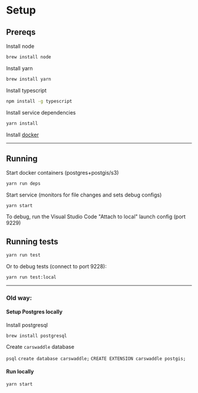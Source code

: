 # Setup

## Prereqs

Install node
```bash
brew install node
```

Install yarn
```bash
brew install yarn
```

Install typescript
```bash
npm install -g typescript
```

Install service dependencies
```bash
yarn install
```

Install [docker](https://www.docker.com/products/docker-desktop)

---

## Running

Start docker containers (postgres+postgis/s3)
```bash
yarn run deps
```

Start service (monitors for file changes and sets debug configs)
```
yarn start
```

To debug, run the Visual Studio Code "Attach to local" launch config (port 9229)

## Running tests

```bash
yarn run test
```

Or to debug tests (connect to port 9228):
```bash
yarn run test:local
```

---

### Old way:

#### Setup Postgres locally

Install postgresql

`brew install postgresql`

Create `carswaddle` database

`psql`
`create database carswaddle;`
`CREATE EXTENSION carswaddle postgis;`

#### Run locally

`yarn start`
